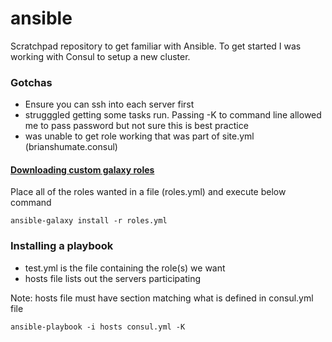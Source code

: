 # ansible
Scratchpad repository to get familiar with Ansible. To get started I was working with
Consul to setup a new cluster.

### Gotchas
- Ensure you can ssh into each server first
- strugggled getting some tasks run. Passing -K to command line allowed me to pass password but not sure this is best practice
- was unable to get role working that was part of site.yml (brianshumate.consul)

#### [Downloading custom galaxy roles](https://galaxy.ansible.com/intro#download)
Place all of the roles wanted in a file (roles.yml) and execute below command
    
    ansible-galaxy install -r roles.yml

### Installing a playbook
- test.yml is the file containing the role(s) we want 
- hosts file lists out the servers participating

Note: hosts file must have section matching what is defined in consul.yml file

    ansible-playbook -i hosts consul.yml -K  